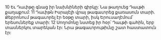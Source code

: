 10 Եւ Դաւիթը գնաց իր նախնիների գիրկը: Նա թաղուեց Դաւթի քաղաքում: 11 Դաւիթն Իսրայէլի վրայ թագաւորեց քառասուն տարի. Քեբրոնում թագաւորել էր եօթը տարի, իսկ Երուսաղէմում՝ երեսուներեք տարի:
12 Սողոմոնը նստեց իր հօր՝ Դաւթի գահին, երբ տասներկու տարեկան էր: Նրա թագաւորութիւնը շատ հաստատուն էր:
